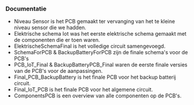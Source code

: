 ### Documentatie
- Niveau Sensor is het PCB gemaakt ter vervanging van het te kleine niveau sensor die we hadden.
- Elektrische schema Iot was het eerste elektrische schema gemaakt met de componenten die er toen waren.
- ElektrischeSchemaFinal is het volledige circuit samengevoegd.
- SchemaForPCB & BackupBatteryForPCB zijn de finale schema's voor de PCB's
- PCB_IoT_Final & BackupBatteryPCB_Final waren de eerste finale versies van de PCB's voor de aanpassingen.
- Final_PCB_BackupBattery is het finale PCB voor het backup batterij circuit.
- Final_IoT_PCB is het finale PCB voor het algemene circuit.
- ComponentsPCB is een overview van alle componenten op de PCB's.
